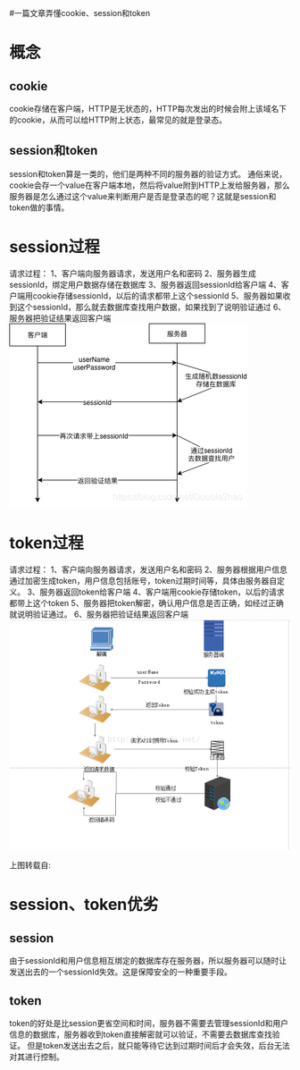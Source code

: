 #一篇文章弄懂cookie、session和token
# 概念

## cookie

cookie存储在客户端，HTTP是无状态的，HTTP每次发出的时候会附上该域名下的cookie，从而可以给HTTP附上状态，最常见的就是登录态。

## session和token

session和token算是一类的，他们是两种不同的服务器的验证方式。 通俗来说，cookie会存一个value在客户端本地，然后将value附到HTTP上发给服务器，那么服务器是怎么通过这个value来判断用户是否是登录态的呢？这就是session和token做的事情。

# session过程

请求过程： 1、客户端向服务器请求，发送用户名和密码 2、服务器生成sessionId，绑定用户数据存储在数据库 3、服务器返回sessionId给客户端 4、客户端用cookie存储sessionId，以后的请求都带上这个sessionId 5、服务器如果收到这个sessionId，那么就去数据库查找用户数据，如果找到了说明验证通过 6、服务器把验证结果返回客户端 <img src="https://raw.githubusercontent.com/Double2hao/xujiajia_blog/main/img/16210039174240.png" alt="在这里插入图片描述">

# token过程

请求过程： 1、客户端向服务器请求，发送用户名和密码 2、服务器根据用户信息通过加密生成token，用户信息包括账号，token过期时间等，具体由服务器自定义。 3、服务器返回token给客户端 4、客户端用cookie存储token，以后的请求都带上这个token 5、服务器把token解密，确认用户信息是否正确，如经过正确就说明验证通过。 6、服务器把验证结果返回客户端 <img src="https://raw.githubusercontent.com/Double2hao/xujiajia_blog/main/img/16210039175911.png" alt="在这里插入图片描述">

>  
 上图转载自: 


# session、token优劣

## session

由于sessionId和用户信息相互绑定的数据库存在服务器，所以服务器可以随时让发送出去的一个sessionId失效。这是保障安全的一种重要手段。

## token

token的好处是比session更省空间和时间，服务器不需要去管理sessionId和用户信息的数据库，服务器收到token直接解密就可以验证，不需要去数据库查找验证。 但是token发送出去之后，就只能等待它达到过期时间后才会失效，后台无法对其进行控制。